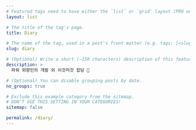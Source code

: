 ```yaml
---
# Featured tags need to have either the `list` or `grid` layout (PRO only).
layout: list

# The title of the tag's page.
title: Diary

# The name of the tag, used in a post's front matter (e.g. tags: [<slug>]).
slug: diary

# (Optional) Write a short (~150 characters) description of this featured tag.
description: >
  파워 외향인의 개발 외 이것저것 잡담 💁

# (Optional) You can disable grouping posts by date.
no_groups: true

# Exclude this example category from the sitemap.
# DON'T USE THIS SETTING IN YOUR CATEGORIES!
sitemap: false

permalink: /diary/
---
```

